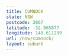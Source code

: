 ```yaml
---
title: CUMNOCK
state: NSW
postcode: 2867
latitude: -32.965877
longitude: 148.611239
url: /nsw/cumnock/
layout: suburb
---
```

